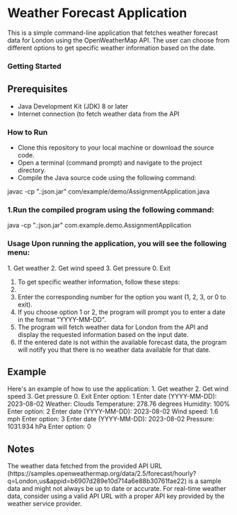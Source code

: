 <h1>Weather Forecast Application</h1>

<p>This is a simple command-line application that fetches weather forecast data for London using the OpenWeatherMap API. The user can choose from different options to get specific weather information based on the date.</p>

<h3>Getting Started</h3>
<h2>Prerequisites</h2>
<ul>
  <li>Java Development Kit (JDK) 8 or later</li>
 <li>Internet connection (to fetch weather data from the API</li>
</ul>
<h3>
  How to Run
</h3>
<ul>
  <li>Clone this repository to your local machine or download the source code.</li>
  <li>Open a terminal (command prompt) and navigate to the project directory.</li>
  <li>Compile the Java source code using the following command:</li>
</ul>
javac -cp ".:json.jar" com/example/demo/AssignmentApplication.java
<h3>1.Run the compiled program using the following command:</h3>
java -cp ".:json.jar" com.example.demo.AssignmentApplication
<h3>Usage
Upon running the application, you will see the following menu:</h3>
1. Get weather
2. Get wind speed
3. Get pressure
0. Exit
<ol>
  <li>
    To get specific weather information, follow these steps:<li></li>

<li>Enter the corresponding number for the option you want (1, 2, 3, or 0 to exit).</li>
<li>If you choose option 1 or 2, the program will prompt you to enter a date in the format "YYYY-MM-DD".</li>
<li>The program will fetch weather data for London from the API and display the requested information based on the input date.</li>
<li>If the entered date is not within the available forecast data, the program will notify you that there is no weather data available for that date.</li>
  </li>
</ol>

<h2>Example</h2>
Here's an example of how to use the application:
1. Get weather
2. Get wind speed
3. Get pressure
0. Exit
Enter option: 1
Enter date (YYYY-MM-DD): 2023-08-02
Weather: Clouds
Temperature: 278.76 degrees
Humidity: 100%
Enter option: 2
Enter date (YYYY-MM-DD): 2023-08-02
Wind speed: 1.6 mph
Enter option: 3
Enter date (YYYY-MM-DD): 2023-08-02
Pressure: 1031.934 hPa
Enter option: 0
<h2>Notes</h2>
The weather data fetched from the provided API URL (https://samples.openweathermap.org/data/2.5/forecast/hourly?q=London,us&appid=b6907d289e10d714a6e88b30761fae22) is a sample data and might not always be up to date or accurate.
For real-time weather data, consider using a valid API URL with a proper API key provided by the weather service provider.


